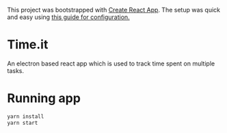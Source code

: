 This project was bootstrapped with [Create React App](https://github.com/facebookincubator/create-react-app). The setup was quick and easy using [this guide for configuration.](https://medium.freecodecamp.com/building-an-electron-application-with-create-react-app-97945861647c) 

# Time.it

An electron based react app which is used to track time spent on multiple tasks.

# Running app

```bash
yarn install
yarn start
```


